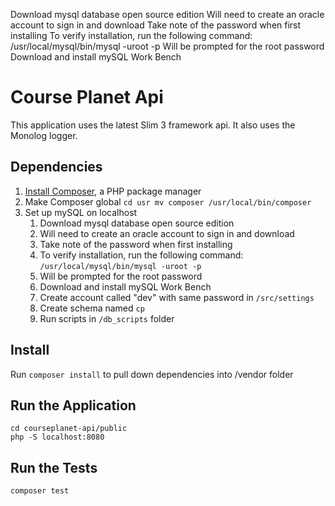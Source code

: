 Download mysql database open source edition 
Will need to create an oracle account to sign in and download
Take note of the password when first installing
To verify installation, run the following command:
/usr/local/mysql/bin/mysql -uroot -p
Will be prompted for the root password
Download and install mySQL Work Bench
# Course Planet Api 

This application uses the latest Slim 3 framework api. It also uses the Monolog logger.

## Dependencies 

1. [Install Composer](https://getcomposer.org/download/), a PHP package manager
2. Make Composer global `cd usr mv composer /usr/local/bin/composer`
3. Set up mySQL on localhost
	1. Download mysql database open source edition 
	2. Will need to create an oracle account to sign in and download
	3. Take note of the password when first installing
	4. To verify installation, run the following command: `/usr/local/mysql/bin/mysql -uroot -p`
	5. Will be prompted for the root password
	6. Download and install mySQL Work Bench
	7. Create account called "dev" with same password in `/src/settings`
	8. Create schema named `cp`
	8. Run scripts in `/db_scripts` folder

## Install 

Run `composer install` to pull down dependencies into /vendor folder

## Run the Application

	cd courseplanet-api/public
	php -S localhost:8080

## Run the Tests

	composer test

